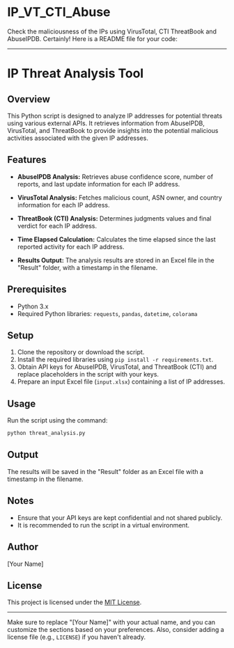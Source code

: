 # IP_VT_CTI_Abuse
Check the maliciousness of the IPs using VirusTotal, CTI ThreatBook and AbuseIPDB.
Certainly! Here is a README file for your code:

---

# IP Threat Analysis Tool

## Overview

This Python script is designed to analyze IP addresses for potential threats using various external APIs. It retrieves information from AbuseIPDB, VirusTotal, and ThreatBook to provide insights into the potential malicious activities associated with the given IP addresses.

## Features

- **AbuseIPDB Analysis:** Retrieves abuse confidence score, number of reports, and last update information for each IP address.

- **VirusTotal Analysis:** Fetches malicious count, ASN owner, and country information for each IP address.

- **ThreatBook (CTI) Analysis:** Determines judgments values and final verdict for each IP address.

- **Time Elapsed Calculation:** Calculates the time elapsed since the last reported activity for each IP address.

- **Results Output:** The analysis results are stored in an Excel file in the "Result" folder, with a timestamp in the filename.

## Prerequisites

- Python 3.x
- Required Python libraries: `requests`, `pandas`, `datetime`, `colorama`

## Setup

1. Clone the repository or download the script.
2. Install the required libraries using `pip install -r requirements.txt`.
3. Obtain API keys for AbuseIPDB, VirusTotal, and ThreatBook (CTI) and replace placeholders in the script with your keys.
4. Prepare an input Excel file (`input.xlsx`) containing a list of IP addresses.

## Usage

Run the script using the command:

```bash
python threat_analysis.py
```

## Output

The results will be saved in the "Result" folder as an Excel file with a timestamp in the filename.

## Notes

- Ensure that your API keys are kept confidential and not shared publicly.
- It is recommended to run the script in a virtual environment.

## Author

[Your Name]

## License

This project is licensed under the [MIT License](LICENSE).

---

Make sure to replace "[Your Name]" with your actual name, and you can customize the sections based on your preferences. Also, consider adding a license file (e.g., `LICENSE`) if you haven't already.
